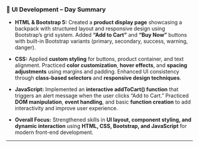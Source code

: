 
### 🧾 **UI Development – Day Summary**

* **HTML & Bootstrap 5:**
  Created a **product display page** showcasing a backpack with structured layout and responsive design using Bootstrap’s grid system. Added **“Add to Cart”** and **“Buy Now”** buttons with built-in Bootstrap variants (primary, secondary, success, warning, danger).

* **CSS:**
  Applied **custom styling** for buttons, product container, and text alignment. Practiced **color customization**, **hover effects**, and **spacing adjustments** using margins and padding. Enhanced UI consistency through **class-based selectors** and **responsive design techniques**.

* **JavaScript:**
  Implemented an **interactive addToCart() function** that triggers an alert message when the user clicks “Add to Cart.” Practiced **DOM manipulation**, **event handling**, and basic **function creation** to add interactivity and improve user experience.

* **Overall Focus:**
  Strengthened skills in **UI layout, component styling, and dynamic interaction** using **HTML, CSS, Bootstrap, and JavaScript** for modern front-end development.

---
